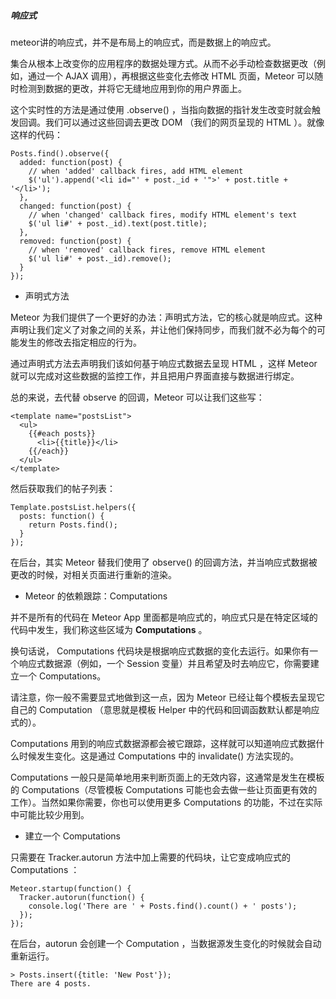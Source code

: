 ##### 响应式

meteor讲的响应式，并不是布局上的响应式，而是数据上的响应式。

集合从根本上改变你的应用程序的数据处理方式。从而不必手动检查数据更改（例如，通过一个 AJAX 调用），再根据这些变化去修改 HTML 页面，Meteor 可以随时检测到数据的更改，并将它无缝地应用到你的用户界面上。

这个实时性的方法是通过使用 .observe() ，当指向数据的指针发生改变时就会触发回调。我们可以通过这些回调去更改 DOM （我们的网页呈现的 HTML ）。就像这样的代码：

```
Posts.find().observe({
  added: function(post) {
    // when 'added' callback fires, add HTML element
    $('ul').append('<li id="' + post._id + '">' + post.title + '</li>');
  },
  changed: function(post) {
    // when 'changed' callback fires, modify HTML element's text
    $('ul li#' + post._id).text(post.title);
  },
  removed: function(post) {
    // when 'removed' callback fires, remove HTML element
    $('ul li#' + post._id).remove();
  }
});
```

* 声明式方法

Meteor 为我们提供了一个更好的办法：声明式方法，它的核心就是响应式。这种声明让我们定义了对象之间的关系，并让他们保持同步，而我们就不必为每个的可能发生的修改去指定相应的行为。

通过声明式方法去声明我们该如何基于响应式数据去呈现 HTML ，这样 Meteor 就可以完成对这些数据的监控工作，并且把用户界面直接与数据进行绑定。

总的来说，去代替 observe 的回调，Meteor 可以让我们这些写：

```
<template name="postsList">
  <ul>
    {{#each posts}}
      <li>{{title}}</li>
    {{/each}}
  </ul>
</template>
```

然后获取我们的帖子列表：

```
Template.postsList.helpers({
  posts: function() {
    return Posts.find();
  }
});
```

在后台，其实 Meteor 替我们使用了 observe() 的回调方法，并当响应式数据被更改的时候，对相关页面进行重新的渲染。

* Meteor 的依赖跟踪：Computations

并不是所有的代码在 Meteor App 里面都是响应式的，响应式只是在特定区域的代码中发生，我们称这些区域为 **Computations** 。

换句话说， Computations 代码块是根据响应式数据的变化去运行。如果你有一个响应式数据源（例如，一个 Session 变量）并且希望及时去响应它，你需要建立一个 Computations。

请注意，你一般不需要显式地做到这一点，因为 Meteor 已经让每个模板去呈现它自己的 Computation （意思就是模板 Helper 中的代码和回调函数默认都是响应式的）。

Computations 用到的响应式数据源都会被它跟踪，这样就可以知道响应式数据什么时候发生变化。这是通过 Computations 中的 invalidate() 方法实现的。

Computations 一般只是简单地用来判断页面上的无效内容，这通常是发生在模板的 Computations（尽管模板 Computations 可能也会去做一些让页面更有效的工作）。当然如果你需要，你也可以使用更多 Computations 的功能，不过在实际中可能比较少用到。

* 建立一个 Computations

只需要在 Tracker.autorun 方法中加上需要的代码块，让它变成响应式的 Computations ：

```
Meteor.startup(function() {
  Tracker.autorun(function() {
    console.log('There are ' + Posts.find().count() + ' posts');
  });
});
```

在后台，autorun 会创建一个 Computation ，当数据源发生变化的时候就会自动重新运行。

```
> Posts.insert({title: 'New Post'});
There are 4 posts.
```

